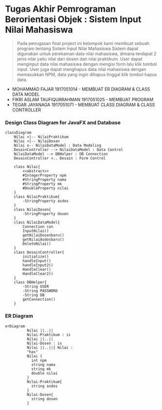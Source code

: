 # Tugas Akhir Pemrograman Berorientasi Objek : Sistem Input Nilai Mahasiswa
> Pada penugasan final project ini kelompok kami membuat sebuah program tentang Sistem Input Nilai Mahasiswa
> Sistem dapat digunakan untuk perekaman data nilai mahasiswa, dimana terdapat 2 jenis nilai yaitu nilai dari dosen dan nilai praktikum.
> User dapat menginput data nilai mahasiswa dengan mengisi form lalu klik tombol input.
> User juga dapat menghapus data nilai mahasiswa dengan memasukkan NPM, data yang ingin dihapus tinggal klik tombol hapus data.

- MOHAMMAD FAJAR 1917051014 - MEMBUAT ER DIAGRAM & CLASS DATA MODEL
- FIKRI ASLAM TAUFIQURRAHMAN 1917051025 - MEMBUAT PROGRAM
- TEGAR JAYANAGA 1917051071 - MEMBUAT CLASS DIAGRAM & CLASS CONTROLLER

### Design Class Diagram for JavaFX and Database

```mermaid
classDiagram
    Nilai <|-- NilaiPraktikum
    Nilai <|-- NilaiDosen
    Nilai o-- NilaiDataModel : Data Modeling
    DesainController --> NilaiDataModel : Data Control
    NilaiDataModel --> DBHelper : DB Connection
    DesainController <.. Desain : Form Control

    class Nilai{
        <<abstract>>
        #IntegerProperty npm
        #StringProperty nama
        #StringProperty mk
        #DoubleProperty nilai
    }
    class NilaiPraktikum{
        -StringProperty asdos
    }
    class NilaiDosen{
        -StringProperty dosen
    }
    class NilaiDataModel{
        Connection con
        InputNilai()
        getNilaiDosenbaru()
        getNilaiAsdosbaru()
        DeleteNilai()
    }
    class DesainController{
        initialize()
        handleInput()
        handleInput2()
        HandleClear()
        HandleClear2()
    }
    class DBHelper{
        -String USER
        -String PASSWORD
        -String DB
        getConnection()
    }
```
### ER Diagram
```mermaid
erDiagram
          Nilai ||..||
          Nilai-Praktikum : is
          Nilai ||..||
          Nilai-Dosen : is
          Nilai ||..||{ Nilai :
          "has"
          Nilai {
            int npm
            string nama
            string mk
            double nilai
          }
          Nilai-Praktikum{
            string asdos
          }
          Nilai-Dosen{
            string dosen
          }
          
```
            
